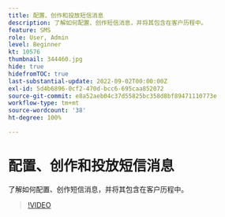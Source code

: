 ```yaml
---
title: 配置、创作和投放短信消息
description: 了解如何配置、创作短信消息，并将其包含在客户历程中。
feature: SMS
role: User, Admin
level: Beginner
kt: 10576
thumbnail: 344460.jpg
hide: true
hidefromTOC: true
last-substantial-update: 2022-09-02T00:00:00Z
exl-id: 5d4b6896-0cf2-470d-bcc6-695caa852072
source-git-commit: e8a52aeb04c37d55825bc358d8bf89471110773e
workflow-type: tm+mt
source-wordcount: '38'
ht-degree: 100%

---
```


# 配置、创作和投放短信消息

了解如何配置、创作短信消息，并将其包含在客户历程中。

>[!VIDEO](https://video.tv.adobe.com/v/344460?quality=12&learn=on)
